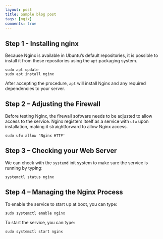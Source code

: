 ```yaml
---
layout: post
title: Sample blog post
tags: [ngix]
comments: true
---
```


## Step 1 - Installing nginx
Because Nginx is available in Ubuntu’s default repositories, it is possible to install it from these repositories using the `apt` packaging system.
~~~
sudo apt update
sudo apt install nginx
~~~

After accepting the procedure,  `apt`  will install Nginx and any required dependencies to your server.
## Step 2 – Adjusting the Firewall
Before testing Nginx, the firewall software needs to be adjusted to allow access to the service. Nginx registers itself as a service with  `ufw`  upon installation, making it straightforward to allow Nginx access.
~~~
sudo ufw allow 'Nginx HTTP'
~~~
## Step 3 – Checking your Web Server
We can check with the  `systemd`  init system to make sure the service is running by typing:
```
systemctl status nginx
```
## Step 4 – Managing the Nginx Process
To enable the service to start up at boot, you can type:
```
sudo systemctl enable nginx
```
To start the service, you can type:
```
sudo systemctl start nginx
```
